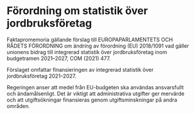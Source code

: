 # Förordning om statistik över jordbruksföretag

Faktapromemoria gällande förslag till EUROPAPARLAMENTETS OCH RÅDETS FÖRORDNING om ändring av förordning (EU) 2018/1091 vad gäller unionens bidrag till integrerad statistik över jordbruksföretag inom budgetramen 2021–2027, COM (2021) 477.

Förslaget omfattar finansieringen av integrerad statistik över jordbruksföretag 2021–2027.

Regeringen anser att medel från EU-budgeten ska användas ansvarsfullt och ändamålsenligt. Det är viktigt att administrativa utgifter ger mervärde och att utgiftsökningar finansieras genom utgiftsminskningar på andra områden.
